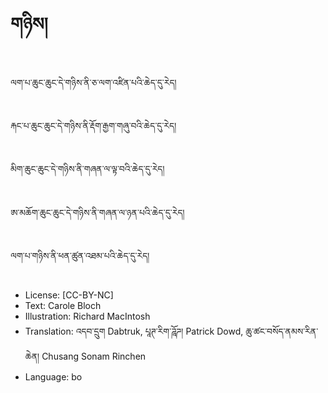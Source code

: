 # གཉིས།

##
ལག་པ་ཆུང་ཆུང་དེ་གཉིས་ནི་ཅ་ལག་འཛིན་པའི་ཆེད་དུ་རེད།

##
རྐང་པ་ཆུང་ཆུང་དེ་གཉིས་ནི་རྡོག་རྒྱག་གཞུ་བའི་ཆེད་དུ་རེད།

##
མིག་ཆུང་ཆུང་དེ་གཉིས་ནི་གཞན་ལ་ལྟ་བའི་ཆེད་དུ་རེད།

##
ཨ་མཆོག་ཆུང་ཆུང་དེ་གཉིས་ནི་གཞན་ལ་ཉན་པའི་ཆེད་དུ་རེད།

##
ལག་པ་གཉིས་ནི་ཕན་ཚུན་འཐམ་པའི་ཆེད་དུ་རེད།

##
* License: [CC-BY-NC]
* Text: Carole Bloch
* Illustration: Richard MacIntosh
* Translation: འདབ་དྲུག Dabtruk, པཱཊ་རིག་ཌཱོཌ། Patrick Dowd, ཆུ་ཚང་བསོད་ནམས་རིན་ཆེན། Chusang Sonam Rinchen
* Language: bo
